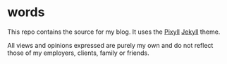 # words

This repo contains the source for my blog. It uses the [Pixyll](http://pixyll.com/) [Jekyll](https://jekyllrb.com/) theme.

All views and opinions expressed are purely my own and do not reflect those of my employers, clients, family or friends.
